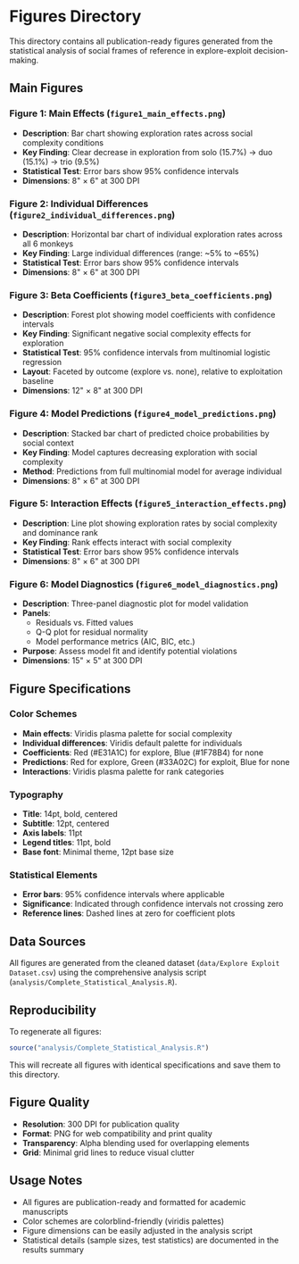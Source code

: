 # Figures Directory

This directory contains all publication-ready figures generated from the statistical analysis of social frames of reference in explore-exploit decision-making.

## Main Figures

### Figure 1: Main Effects (`figure1_main_effects.png`)
- **Description**: Bar chart showing exploration rates across social complexity conditions
- **Key Finding**: Clear decrease in exploration from solo (15.7%) → duo (15.1%) → trio (9.5%)
- **Statistical Test**: Error bars show 95% confidence intervals
- **Dimensions**: 8" × 6" at 300 DPI

### Figure 2: Individual Differences (`figure2_individual_differences.png`)
- **Description**: Horizontal bar chart of individual exploration rates across all 6 monkeys
- **Key Finding**: Large individual differences (range: ~5% to ~65%)
- **Statistical Test**: Error bars show 95% confidence intervals
- **Dimensions**: 8" × 6" at 300 DPI

### Figure 3: Beta Coefficients (`figure3_beta_coefficients.png`)
- **Description**: Forest plot showing model coefficients with confidence intervals
- **Key Finding**: Significant negative social complexity effects for exploration
- **Statistical Test**: 95% confidence intervals from multinomial logistic regression
- **Layout**: Faceted by outcome (explore vs. none), relative to exploitation baseline
- **Dimensions**: 12" × 8" at 300 DPI

### Figure 4: Model Predictions (`figure4_model_predictions.png`)
- **Description**: Stacked bar chart of predicted choice probabilities by social context
- **Key Finding**: Model captures decreasing exploration with social complexity
- **Method**: Predictions from full multinomial model for average individual
- **Dimensions**: 8" × 6" at 300 DPI

### Figure 5: Interaction Effects (`figure5_interaction_effects.png`)
- **Description**: Line plot showing exploration rates by social complexity and dominance rank
- **Key Finding**: Rank effects interact with social complexity
- **Statistical Test**: Error bars show 95% confidence intervals
- **Dimensions**: 8" × 6" at 300 DPI

### Figure 6: Model Diagnostics (`figure6_model_diagnostics.png`)
- **Description**: Three-panel diagnostic plot for model validation
- **Panels**: 
  - Residuals vs. Fitted values
  - Q-Q plot for residual normality
  - Model performance metrics (AIC, BIC, etc.)
- **Purpose**: Assess model fit and identify potential violations
- **Dimensions**: 15" × 5" at 300 DPI

## Figure Specifications

### Color Schemes
- **Main effects**: Viridis plasma palette for social complexity
- **Individual differences**: Viridis default palette for individuals
- **Coefficients**: Red (#E31A1C) for explore, Blue (#1F78B4) for none
- **Predictions**: Red for explore, Green (#33A02C) for exploit, Blue for none
- **Interactions**: Viridis plasma palette for rank categories

### Typography
- **Title**: 14pt, bold, centered
- **Subtitle**: 12pt, centered
- **Axis labels**: 11pt
- **Legend titles**: 11pt, bold
- **Base font**: Minimal theme, 12pt base size

### Statistical Elements
- **Error bars**: 95% confidence intervals where applicable
- **Significance**: Indicated through confidence intervals not crossing zero
- **Reference lines**: Dashed lines at zero for coefficient plots

## Data Sources
All figures are generated from the cleaned dataset (`data/Explore Exploit Dataset.csv`) using the comprehensive analysis script (`analysis/Complete_Statistical_Analysis.R`).

## Reproducibility
To regenerate all figures:
```r
source("analysis/Complete_Statistical_Analysis.R")
```

This will recreate all figures with identical specifications and save them to this directory.

## Figure Quality
- **Resolution**: 300 DPI for publication quality
- **Format**: PNG for web compatibility and print quality
- **Transparency**: Alpha blending used for overlapping elements
- **Grid**: Minimal grid lines to reduce visual clutter

## Usage Notes
- All figures are publication-ready and formatted for academic manuscripts
- Color schemes are colorblind-friendly (viridis palettes)
- Figure dimensions can be easily adjusted in the analysis script
- Statistical details (sample sizes, test statistics) are documented in the results summary 